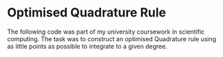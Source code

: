 # Optimised Quadrature Rule
The following code was part of my university coursework in scientific computing. The task was to construct an optimised Quadrature rule using as little points as possible to integrate to a given degree.

